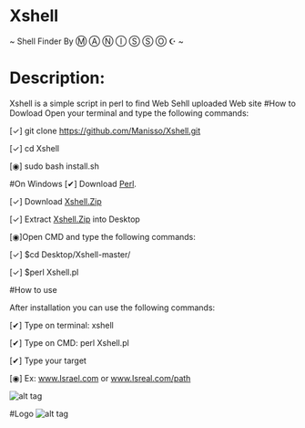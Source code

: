 # Xshell
~ Shell Finder By Ⓜ Ⓐ Ⓝ Ⓘ Ⓢ Ⓢ Ⓞ  ☪ ~
# Description:
Xshell is a simple script in perl to find Web Sehll uploaded Web site
#How to Dowload
Open your terminal and type the following commands:

[✓] git clone https://github.com/Manisso/Xshell.git

[✓] cd Xshell

[◉] sudo bash install.sh

#On Windows 
[✔] Download [Perl](http://www.activestate.com/activeperl/downloads).

[✓] Download [Xshell.Zip](https://github.com/Manisso/Xshell/archive/master.zip)

[✓] Extract [Xshell.Zip](https://github.com/Manisso/Xshell/archive/master.zip) into Desktop

[◉]Open CMD and type the following commands:

[✓] $cd Desktop/Xshell-master/

[✓] $perl Xshell.pl



#How to use

 After installation you can use the following commands:

[✔] Type on terminal: xshell

[✔] Type on CMD: perl Xshell.pl

[✔] Type your target

[◉] Ex: www.Israel.com or www.Isreal.com/path


![alt tag](http://img15.hostingpics.net/pics/563715Screenshot291610160816062016CET042104.png)

#Logo
![alt tag](https://media.giphy.com/media/3o72Fi2tOJRVTbApd6/giphy.gif)
